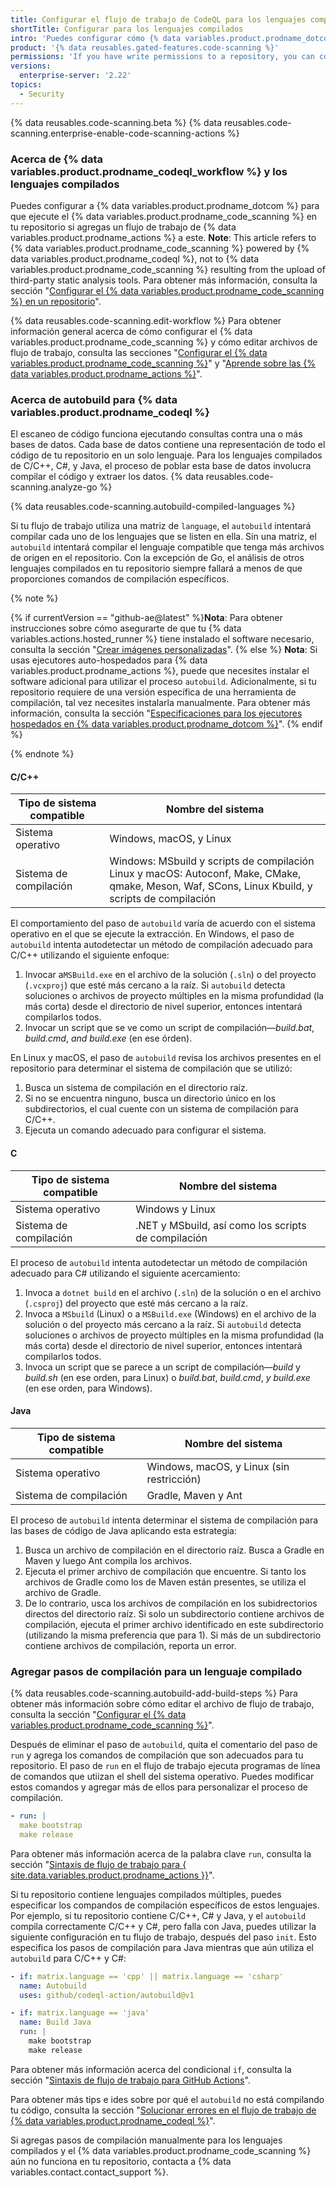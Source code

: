 ```yaml
---
title: Configurar el flujo de trabajo de CodeQL para los lenguajes compilados
shortTitle: Configurar para los lenguajes compilados
intro: 'Puedes configurar cómo {% data variables.product.prodname_dotcom %} utiliza el {% data variables.product.prodname_codeql_workflow %} para escanear el código escrito en los lenguajes compilados para las vulnerabilidades y errores.'
product: '{% data reusables.gated-features.code-scanning %}'
permissions: 'If you have write permissions to a repository, you can configure {% data variables.product.prodname_code_scanning %} for that repository.'
versions:
  enterprise-server: '2.22'
topics:
  - Security
---
```


{% data reusables.code-scanning.beta %}
{% data reusables.code-scanning.enterprise-enable-code-scanning-actions %}

### Acerca de {% data variables.product.prodname_codeql_workflow %} y los lenguajes compilados

Puedes configurar a {% data variables.product.prodname_dotcom %} para que ejecute el {% data variables.product.prodname_code_scanning %} en tu repositorio si agregas un flujo de trabajo de {% data variables.product.prodname_actions %} a este. **Note**: This article refers to {% data variables.product.prodname_code_scanning %} powered by {% data variables.product.prodname_codeql %}, not to {% data variables.product.prodname_code_scanning %} resulting from the upload of third-party static analysis tools. Para obtener más información, consulta la sección "[Configurar el {% data variables.product.prodname_code_scanning %} en un repositorio](/github/finding-security-vulnerabilities-and-errors-in-your-code/setting-up-code-scanning-for-a-repository)".

{% data reusables.code-scanning.edit-workflow %}
Para obtener información general acerca de cómo configurar
el {% data variables.product.prodname_code_scanning %} y cómo editar archivos de flujo de trabajo, consulta las secciones "[Configurar el {% data variables.product.prodname_code_scanning %}](/github/finding-security-vulnerabilities-and-errors-in-your-code/configuring-code-scanning)" y "[Aprende sobre las {% data variables.product.prodname_actions %}](/actions/learn-github-actions)".

### Acerca de autobuild para {% data variables.product.prodname_codeql %}

El escaneo de código funciona ejecutando consultas contra una o más bases de datos. Cada base de datos contiene una representación de todo el código de tu repositorio en un solo lenguaje. Para los lenguajes compilados de C/C++, C#, y Java, el proceso de poblar esta base de datos involucra compilar el código y extraer los datos. {% data reusables.code-scanning.analyze-go %}

{% data reusables.code-scanning.autobuild-compiled-languages %}

Si tu flujo de trabajo utiliza una matriz de `language`, el `autobuild` intentará compilar cada uno de los lenguajes que se listen en ella. Sin una matriz, el `autobuild` intentará compilar el lenguaje compatible que tenga más archivos de origen en el repositorio. Con la excepción de Go, el análisis de otros lenguajes compilados en tu repositorio siempre fallará a menos de que proporciones comandos de compilación específicos.

{% note %}

{% if currentVersion == "github-ae@latest" %}**Nota**: Para obtener instrucciones sobre cómo asegurarte de que tu {% data variables.actions.hosted_runner %} tiene instalado el software necesario, consulta la sección "[Crear imágenes personalizadas](/actions/using-github-hosted-runners/creating-custom-images)".
{% else %}
**Nota**: Si usas ejecutores auto-hospedados para
{% data variables.product.prodname_actions %}, puede que necesites instalar el software adicional para utilizar el proceso `autobuild`. Adicionalmente, si tu repositorio requiere de una versión específica de una herramienta de compilación, tal vez necesites instalarla manualmente. Para obtener más información, consulta la sección "[Especificaciones para los ejecutores hospedados en {% data variables.product.prodname_dotcom %}](/actions/reference/specifications-for-github-hosted-runners/#supported-software)".
{% endif %}

{% endnote %}

#### C/C++

| Tipo de sistema compatible | Nombre del sistema                                                                                                                                         |
| -------------------------- | ---------------------------------------------------------------------------------------------------------------------------------------------------------- |
| Sistema operativo          | Windows, macOS, y Linux                                                                                                                                    |
| Sistema de compilación     | Windows: MSbuild y scripts de compilación<br/>Linux y macOS: Autoconf, Make, CMake, qmake, Meson, Waf, SCons, Linux Kbuild, y scripts de compilación |

El comportamiento del paso de `autobuild` varía de acuerdo con el sistema operativo en el que se ejecute la extracción. En Windows, el paso de `autobuild` intenta autodetectar un método de compilación adecuado para C/C++ utilizando el siguiente enfoque:

1. Invocar a`MSBuild.exe` en el archivo de la solución (`.sln`) o del proyecto (`.vcxproj`) que esté más cercano a la raíz. Si `autobuild` detecta soluciones o archivos de proyecto múltiples en la misma profundidad (la más corta) desde el directorio de nivel superior, entonces intentará compilarlos todos.
2. Invocar un script que se ve como un script de compilación—_build.bat_, _build.cmd_, _and build.exe_ (en ese órden).

En Linux y macOS, el paso de `autobuild` revisa los archivos presentes en el repositorio para determinar el sistema de compilación que se utilizó:

1. Busca un sistema de compilación en el directorio raíz.
2. Si no se encuentra ninguno, busca un directorio único en los subdirectorios, el cual cuente con un sistema de compilación para C/C++.
3. Ejecuta un comando adecuado para configurar el sistema.

#### C

| Tipo de sistema compatible | Nombre del sistema                                  |
| -------------------------- | --------------------------------------------------- |
| Sistema operativo          | Windows y Linux                                     |
| Sistema de compilación     | .NET y MSbuild, así como los scripts de compilación |

El proceso de `autobuild` intenta autodetectar un método de compilación adecuado para C# utilizando el siguiente acercamiento:

1. Invoca a `dotnet build` en el archivo (`.sln`) de la solución o en el archivo (`.csproj`) del proyecto que esté más cercano a la raíz.
2. Invoca a `MSbuild` (Linux) o a `MSBuild.exe` (Windows) en el archivo de la solución o del proyecto más cercano a la raíz. Si `autobuild` detecta soluciones o archivos de proyecto múltiples en la misma profundidad (la más corta) desde el directorio de nivel superior, entonces intentará compilarlos todos.
3. Invoca un script que se parece a un script de compilación—_build_ y _build.sh_ (en ese orden, para Linux) o _build.bat_, _build.cmd_, _y build.exe_ (en ese orden, para Windows).

#### Java

| Tipo de sistema compatible | Nombre del sistema                        |
| -------------------------- | ----------------------------------------- |
| Sistema operativo          | Windows, macOS, y Linux (sin restricción) |
| Sistema de compilación     | Gradle, Maven y Ant                       |

El proceso de `autobuild` intenta determinar el sistema de compilación para las bases de código de Java aplicando esta estrategia:

1. Busca un archivo de compilación en el directorio raíz. Busca a Gradle en Maven y luego Ant compila los archivos.
2. Ejecuta el primer archivo de compilación que encuentre. Si tanto los archivos de Gradle como los de Maven están presentes, se utiliza el archivo de Gradle.
3. De lo contrario, usca los archivos de compilación en los subidrectorios directos del directorio raíz. Si solo un subdirectorio contiene archivos de compilación, ejecuta el primer archivo identificado en este subdirectorio (utilizando la misma preferencia que para 1). Si más de un subdirectorio contiene archivos de compilación, reporta un error.

### Agregar pasos de compilación para un lenguaje compilado

{% data reusables.code-scanning.autobuild-add-build-steps %} Para obtener más información sobre cómo editar el archivo de flujo de trabajo, consulta la sección "[Configurar el {% data variables.product.prodname_code_scanning %}](/github/finding-security-vulnerabilities-and-errors-in-your-code/configuring-code-scanning#editing-a-code-scanning-workflow)".

Después de eliminar el paso de `autobuild`, quita el comentario del paso de `run` y agrega los comandos de compilación que son adecuados para tu repositorio. El paso de `run` en el flujo de trabajo ejecuta programas de línea de comandos que utiizan el shell del sistema operativo. Puedes modificar estos comandos y agregar más de ellos para personalizar el proceso de compilación.

``` yaml
- run: |
  make bootstrap
  make release
```

Para obtener más información acerca de la palabra clave `run`, consulta la sección "[Sintaxis de flujo de trabajo para  { site.data.variables.product.prodname_actions }}](/actions/reference/workflow-syntax-for-github-actions#jobsjob_idstepsrun)".

Si tu repositorio contiene lenguajes compilados múltiples, puedes especificar los compandos de compilación específicos de estos lenguajes. Por ejemplo, si tu repositorio contiene C/C++, C# y Java, y el `autobuild` compila correctamente C/C++ y C#, pero falla con Java, puedes utilizar la siguiente configuración en tu flujo de trabajo, después del paso `init`. Esto especifica los pasos de compilación para Java mientras que aún utiliza el `autobuild` para C/C++ y C#:

```yaml
- if: matrix.language == 'cpp' || matrix.language == 'csharp' 
  name: Autobuild
  uses: github/codeql-action/autobuild@v1

- if: matrix.language == 'java' 
  name: Build Java
  run: |
    make bootstrap
    make release
```

Para obtener más información acerca del condicional `if`, consulta la sección "[Sintaxis de flujo de trabajo para GitHub Actions](/actions/reference/workflow-syntax-for-github-actions#jobsjob_idstepsif)".

Para obtener más tips e ides sobre por qué el `autobuild` no está compilando tu código, consulta la sección "[Solucionar errores en el flujo de trabajo de {% data variables.product.prodname_codeql %}](/github/finding-security-vulnerabilities-and-errors-in-your-code/troubleshooting-the-codeql-workflow)".

Si agregas pasos de compilación manualmente para los lenguajes compilados y el {% data variables.product.prodname_code_scanning %} aún no funciona en tu repositorio, contacta a {% data variables.contact.contact_support %}.
